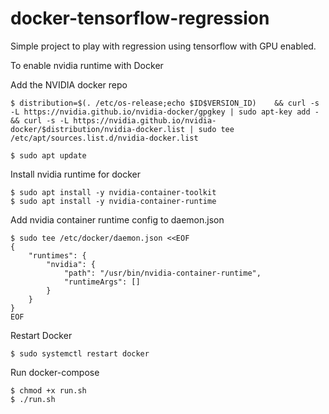# docker-tensorflow-regression
Simple project to play with regression using tensorflow with GPU enabled.

To enable nvidia runtime with Docker

Add the NVIDIA docker repo
```
$ distribution=$(. /etc/os-release;echo $ID$VERSION_ID)    && curl -s -L https://nvidia.github.io/nvidia-docker/gpgkey | sudo apt-key add -    && curl -s -L https://nvidia.github.io/nvidia-docker/$distribution/nvidia-docker.list | sudo tee /etc/apt/sources.list.d/nvidia-docker.list
```

```
$ sudo apt update
```

Install nvidia runtime for docker
```
$ sudo apt install -y nvidia-container-toolkit
$ sudo apt install -y nvidia-container-runtime
```

Add nvidia container runtime config to daemon.json
```
$ sudo tee /etc/docker/daemon.json <<EOF
{
    "runtimes": {
        "nvidia": {
            "path": "/usr/bin/nvidia-container-runtime",
            "runtimeArgs": []
        }
    }
}
EOF
```

Restart Docker
```
$ sudo systemctl restart docker
```

Run docker-compose
```
$ chmod +x run.sh
$ ./run.sh
```
